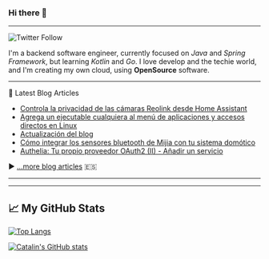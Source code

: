 ### Hi there 👋

<!--
**parrazam/parrazam** is a ✨ _special_ ✨ repository because its `README.md` (this file) appears on your GitHub profile.

Here are some ideas to get you started:

- 🔭 I’m currently working on ...
- 🌱 I’m currently learning ...
- 👯 I’m looking to collaborate on ...
- 🤔 I’m looking for help with ...
- 💬 Ask me about ...
- 📫 How to reach me: ...
- 😄 Pronouns: ...
- ⚡ Fun fact: ...
-->

---
![Twitter Follow](https://img.shields.io/twitter/follow/parra?style=social)


I'm a backend software engineer, currently focused on _Java_ and _Spring Framework_, but learning _Kotlin_ and _Go_. I love develop and the techie world, and I'm creating my own cloud, using **OpenSource** software.

---
📘 Latest Blog Articles

<!-- BLOG-POST-LIST:START -->
- [Controla la privacidad de las cámaras Reolink desde Home Assistant](https://blog.parravidales.es/controla-la-privacidad-de-las-camaras-reolink-desde-home-assistant/)
- [Agrega un ejecutable cualquiera al menú de aplicaciones y accesos directos en Linux](https://blog.parravidales.es/agrega-un-ejecutable-cualquiera-al-menu-de-aplicaciones-y-accesos-directos-en-linux/)
- [Actualización del blog](https://blog.parravidales.es/actualizacion-del-blog/)
- [Cómo integrar los sensores bluetooth de Mijia con tu sistema domótico](https://blog.parravidales.es/como-integrar-los-sensores-bluetooth-de-mijia-con-tu-sistema-domotico/)
- [Authelia: Tu propio proveedor OAuth2 &lpar;II&rpar; - Añadir un servicio](https://blog.parravidales.es/authelia-tu-propio-proveedor-oauth2-ii/)
<!-- BLOG-POST-LIST:END -->

▶ [...more blog articles](https://blog.parravidales.es) :es:

---
---

## &#x1f4c8; My GitHub Stats

[![Top Langs](https://github-readme-stats.vercel.app/api/top-langs/?username=parrazam&hide=css&theme=dark)](https://github.com/anuraghazra/github-readme-stats)

[![Catalin's GitHub stats](https://github-readme-stats.vercel.app/api?username=parrazam&theme=dark)](https://github.com/anuraghazra/github-readme-stats)
